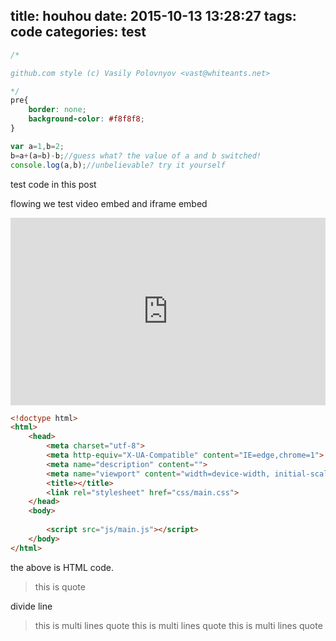 title: houhou
date: 2015-10-13 13:28:27
tags: code
categories: test
---

``` css the main.css https://www.baidu.com baidu
/*

github.com style (c) Vasily Polovnyov <vast@whiteants.net>

*/
pre{
    border: none;
    background-color: #f8f8f8;
}
```
<!-- more -->

```js
var a=1,b=2;
b=a+(a=b)-b;//guess what? the value of a and b switched!
console.log(a,b);//unbelievable? try it yourself
```
test code in this post

flowing we test video embed and iframe embed
<iframe style="width: 100%; height: 300px" src="http://sandbox.runjs.cn/show/lvgpes2k" allowfullscreen="allowfullscreen" frameborder="0"></iframe>


```html
<!doctype html>
<html>
    <head>
        <meta charset="utf-8">
        <meta http-equiv="X-UA-Compatible" content="IE=edge,chrome=1">
        <meta name="description" content="">
        <meta name="viewport" content="width=device-width, initial-scale=1">
        <title></title>
        <link rel="stylesheet" href="css/main.css">
    </head>
    <body>
        
        <script src="js/main.js"></script>
    </body>
</html>
```
the above is HTML code.

> this is quote 
 
 divide line

 > this is multi lines quote
 > this is multi lines quote
 > this is multi lines quote

